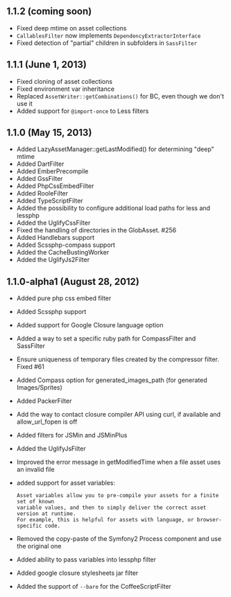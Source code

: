 1.1.2 (coming soon)
-------------------

 * Fixed deep mtime on asset collections
 * `CallablesFilter` now implements `DependencyExtractorInterface`
 * Fixed detection of "partial" children in subfolders in `SassFilter`

1.1.1 (June 1, 2013)
--------------------

 * Fixed cloning of asset collections
 * Fixed environment var inheritance
 * Replaced `AssetWriter::getCombinations()` for BC, even though we don't use it
 * Added support for `@import-once` to Less filters

1.1.0 (May 15, 2013)
--------------------

 * Added LazyAssetManager::getLastModified() for determining "deep" mtime
 * Added DartFilter
 * Added EmberPrecompile
 * Added GssFilter
 * Added PhpCssEmbedFilter
 * Added RooleFilter
 * Added TypeScriptFilter
 * Added the possibility to configure additional load paths for less and lessphp
 * Added the UglifyCssFilter
 * Fixed the handling of directories in the GlobAsset. #256
 * Added Handlebars support
 * Added Scssphp-compass support
 * Added the CacheBustingWorker
 * Added the UglifyJs2Filter

1.1.0-alpha1 (August 28, 2012)
------------------------------

 * Added pure php css embed filter
 * Added Scssphp support
 * Added support for Google Closure language option
 * Added a way to set a specific ruby path for CompassFilter and SassFilter
 * Ensure uniqueness of temporary files created by the compressor filter. Fixed #61
 * Added Compass option for generated_images_path (for generated Images/Sprites)
 * Added PackerFilter
 * Add the way to contact closure compiler API using curl, if available and allow_url_fopen is off
 * Added filters for JSMin and JSMinPlus
 * Added the UglifyJsFilter
 * Improved the error message in getModifiedTime when a file asset uses an invalid file
 * added support for asset variables:

       Asset variables allow you to pre-compile your assets for a finite set of known
       variable values, and then to simply deliver the correct asset version at runtime.
       For example, this is helpful for assets with language, or browser-specific code.
 * Removed the copy-paste of the Symfony2 Process component and use the original one
 * Added ability to pass variables into lessphp filter
 * Added google closure stylesheets jar filter
 * Added the support of `--bare` for the CoffeeScriptFilter
